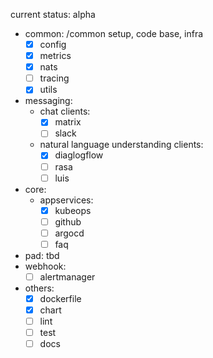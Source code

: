 current status: alpha

- common: /common setup, code base, infra
  - [x] config
  - [x] metrics
  - [x] nats
  - [ ] tracing
  - [x] utils
- messaging:
  - chat clients:
    - [x] matrix
    - [ ] slack
  - natural language understanding clients:
    - [x] diaglogflow
    - [ ] rasa
    - [ ] luis
- core:
  - appservices:
    - [x] kubeops
    - [ ] github
    - [ ] argocd
    - [ ] faq
- pad: tbd
- webhook:
  - [ ] alertmanager
- others:
  - [x] dockerfile
  - [x] chart
  - [ ] lint
  - [ ] test
  - [ ] docs
